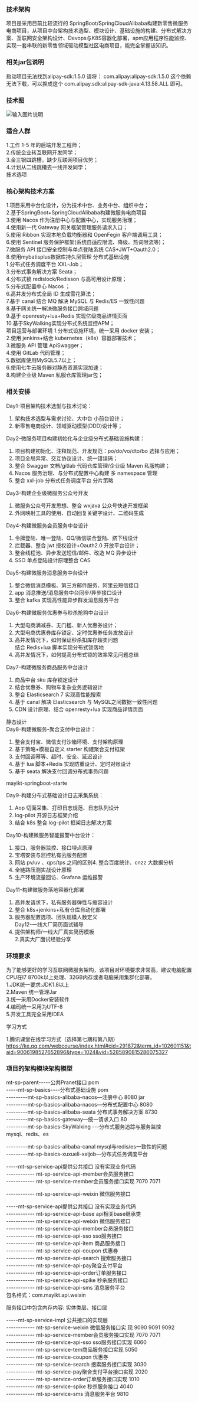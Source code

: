 ### 技术架构

项目是采用目前比较流行的 SpringBoot/SpringCloudAlibaba构建新零售微服务电商项目，从项目中台架构技术选型、模块设计、基础设施的构建、分布式解决方 案、互联网安全架构设计、Devops与K8S容器化部署，apm应用程序性能监控、实现一套串联的新零售领域驱动模型社区电商项目，能完全掌握该知识。

### 相关jar包说明
启动项目无法找到alipay-sdk:1.5.0 请将：
com.alipay:alipay-sdk:1.5.0
这个依赖无法下载，可以换成这个
com.alipay.sdk:alipay-sdk-java:4.13.58.ALL
即可。

### 技术图

![输入图片说明](https://images.gitee.com/uploads/images/2021/0310/153838_765977e2_926394.jpeg "电商项目架构图.jpg")

### 适合人群

1.工作 1-5 年的后端开发工程师；  
2.传统企业转互联网开发同学；  
3.金三银四跳槽，缺少互联网项目优势；  
4.计划从二线跳槽去一线开发同学；  
技术选项

### 核心架构技术方案

1.项目采用中台化设计，分为技术中台、业务中台、组织中台；  
2.基于SpringBoot+SpringCloudAlibaba构建微服务电商项目  
3.使用 Nacos 作为注册中心与配置中心，实现服务治理；  
4.使用新一代 Gateway 网关框架管理服务请求入口；  
5.使用 Ribbon 实现本地负载均衡器和 OpenFegin 客户端调用工具；  
6.使用 Sentinel 服务保护框架(系统自适应限流、降级、热词限流等)；  
7.微服务 API 接口安全控制与单点登陆系统 CAS+JWT+Oauth2.0；  
8.使用mybatisplus数据库持久层管理
分布式基础设施  
1.分布式任务调度平台 XXL-Job；  
3.分布式事务解决方案 Seata；  
4.分布式锁 redislock/Redisson 与高可用设计原理；  
5.分布式配置中心 Nacos ；  
6.高并发分布式全局 ID 生成雪花算法；  
7.基于 canal 结合 MQ 解决 MySQL 与 Redis/ES 一致性问题  
8.基于网关统一解决微服务接口跨域问题  
9.基于 openresty+lua+Redis 实现亿级商品详情页面  
10.基于SkyWalking实现分布式系统监控APM；  
项目运营与部署环境
1.分布式设施环境，统一采用 docker 安装；  
2.使用 jenkins+结合 kubernetes（k8s）容器部署技术；  
3.微服务 API 管理 ApiSwagger；  
4.使用 GitLab 代码管理；  
5.数据库使用MySQL5.7以上；  
6.使用七牛云服务器对静态资源实现加速；  
8.构建企业级 Maven 私服仓库管理jar包；   
### 相关安排


Day1-项目架构技术选型与技术讨论：  
1. 架构技术选型与需求讨论、大中台 小前台设计；  
2. 新零售电商设计、领域驱动模型(DDD)设计等；  

Day2-微服务项目构建初始化与企业级分布式基础设施构建：  
1. 项目构建初始化、注释规范、开发规范：po/do/vo/dto/bo 选择与应用；  
2. 项目全局异常、交互协议设计、统一错误码；  
3. 整合 Swagger 文档/gitlab 代码仓库管理/企业级 Maven 私服构建；  
4. Nacos 服务治理、与分布式配置中心构建 多 namespace 管理  
5. 整合 xxl-job 分布式任务调度平台 分片策略  

Day3-构建企业级微服务公众号开发  
1. 微服务公众号开发思想、整合 wxjava 公众号快速开发框架  
2. 外网映射工具的使用、自动回复关键字设计、二维码生成  

Day4-构建微服务会员服务中台设计  
1. 令牌登陆、唯一登陆、QQ/微信联合登陆、挤下线设计  
2. 拦截器、整合 jwt 授权设计+Oauth2.0 开放平台设计；  
3. 整合线程池、异步发送短信/邮件、改造 MQ 异步设计  
4. SSO 单点登陆设计原理整合 CAS  

Day5-构建微服务消息服务中台设计  
1. 整合微信消息模板、第三方邮件服务、阿里云短信接口  
2. app 消息推送/消息服务中台同步/异步接口设计  
3. 整合 kafka 实现高性能异步群发消息服务平台  

Day6-构建微服务优惠券与秒杀抢购中台设计  
1. 大型电商满减券、无门槛、新人优惠券设计；  
2. 大型电商优惠券库存锁定、定时优惠券任务发放设计  
3. 高并发情况下，如何保证秒杀扣库存超卖问题  
结合 Redis+lua 脚本实现分布式锁落地  
4. 高并发情况下，如何提高分布式锁的效率常见问题总结  

Day7-构建微服务商品服务中台设计  
1. 商品中台 sku 库存锁定设计  
2. 结合优惠券、购物车复杂业务逻辑设计  
3. 整合 Elasticsearch 7 实现高性能搜索  
4. 基于 canal 解决 Elasticsearch 与 MySQL之间数据一致性问题  
5. CDN 设计原理、结合 openresty+lua 实现商品详情页面  

静态设计  
Day8-构建微服务-聚合支付中台设计：  
1. 整合支付宝、微信支付沙箱环境、支付架构原理  
2. 基于策略+模板自定义 starter 构建聚合支付框架  
3. 支付回调幂等、超时、安全、延迟设计  
4. 基于 lua 脚本+Redis 实现防重设计、定时对账设计  
5. 基于 seata 解决支付回调分布式事务问题  

mayikt-springboot-starte  

Day9-构建分布式基础设计日志采集系统：  
1. Aop 切面采集、打印日志规范、日志队列设计  
1. log-pilot 开源日志框架介绍  
2. 结合 k8s 整合 log-pilot 框架日志解决方案  

Day10-构建微服务智能报警中台设计：  
1. 接口，服务器监控、接口埋点原理  
2. 宝塔安装与监控私有云服务配置  
3. 网站 pv/uv 、qps/tps 之间的区别4. 整合百度统计、cnzz 大数据分析  
5. 全链路压测实战设计原理  
6. 生产环境流量回访、Grafana 运维报警  

Day11-构建微服务落地容器化部署  
1. 高并发请求下，私有服务器弹性与缩容设计  
2. 整合 k8s+jenkins+私有仓库自动化部署  
3. 服务器配置选项、团队规模人数定义  
Day12-一线大厂简历面试辅导  
1. 提供架构师/一线大厂真实简历模板  
2.真实大厂面试经验分享  


### 环境要求  

 
为了能够更好的学习互联网微服务架构，该项目对环境要求非常高，建议电脑配置CPU在I7 8700k以上处理、32GB内存或者电脑采用集群化部署。  
1.JDK统一要求:JDK1.8以上  
2.Maven 统一管理Jar  
3.统一采用Docker安装软件  
4.编码统一采用为UTF-8  
5.开发工具完全采用IDEA  

学习方式

1.腾讯课堂在线学习方式（选择第七期和第八期）
https://ke.qq.com/webcourse/index.html#cid=291872&term_id=102601151&taid=9006198527652896&type=1024&vid=5285890815286075327



### 项目的架构模块架构模型


mt-sp-parent-----公共Pranet接口 pom  
-----mt-sp-basics----分布式基础设施 pom  
---------mt-sp-basics-alibaba-nacos—注册中心 8080 jar  
---------mt-sp-basics-alibaba-nacos—分布式配置中心 8080    
---------mt-sp-basics-alibaba-seata 分布式事务解决方案 8730  
---------mt-sp-basics-gateway—统一请求入口 80  
---------mt-sp-basics-SkyWalking ---分布式服务追踪与服务监控  
mysql、redis、es

---------mt-sp-basics-alibaba-canal mysql与redis/es一致性的问题  
---------mt-sp-basics-xuxueli-xxljob—分布式任务调度平台  

-----mt-sp-service-api提供公共接口 没有实现业务代码  
------------ mt-sp-service-api-member会员服务接口  
------------ mt-sp-service-member会员服务接口实现    7070 7071

------------ mt-sp-service-api-weixin 微信服务接口  


-----mt-sp-service-api提供公共接口 没有实现业务代码  
------------ mt-sp-service-api-base api相关base继承类  
------------ mt-sp-service-api-weixin 微信服务接口  
------------ mt-sp-service-api-member会员服务接口  
------------ mt-sp-service-api-sso  sso服务接口  
------------ mt-sp-service-api-item 商品服务接口  
------------ mt-sp-service-api-coupon 优惠券  
------------ mt-sp-service-api-search 搜索服务接口  
------------ mt-sp-service-api-pay聚合支付平台  
------------ mt-sp-service-api-order订单服务接口  
------------ mt-sp-service-api-spike 秒杀服务接口  
------------ mt-sp-service-api-sms 消息服务平台  
包名格式：com.mayikt.api.weixin  
 
服务接口中包含内存内容: 实体类层、接口层   

-----mt-sp-service-impl 公共接口的实现层  
------------ mt-sp-service-weixin 微信服务接口实 现 9090 9091 9092  
------------ mt-sp-service-member会员服务接口实现  7070 7071  
------------ mt-sp-service-api-sso  sso服务接口实现 6060  
------------ mt-sp-service-tem商品服务接口实现  5050  
------------ mt-sp-service-coupon 优惠券  
------------ mt-sp-service-search 搜索服务接口实现 3030  
------------ mt-sp-service-pay聚合支付平台接口实现 2020  
------------ mt-sp-service-order订单服务接口实现 1010  
------------ mt-sp-service-spike 秒杀服务接口 4040  
------------ mt-sp-service-sms 消息服务平台 9810  




